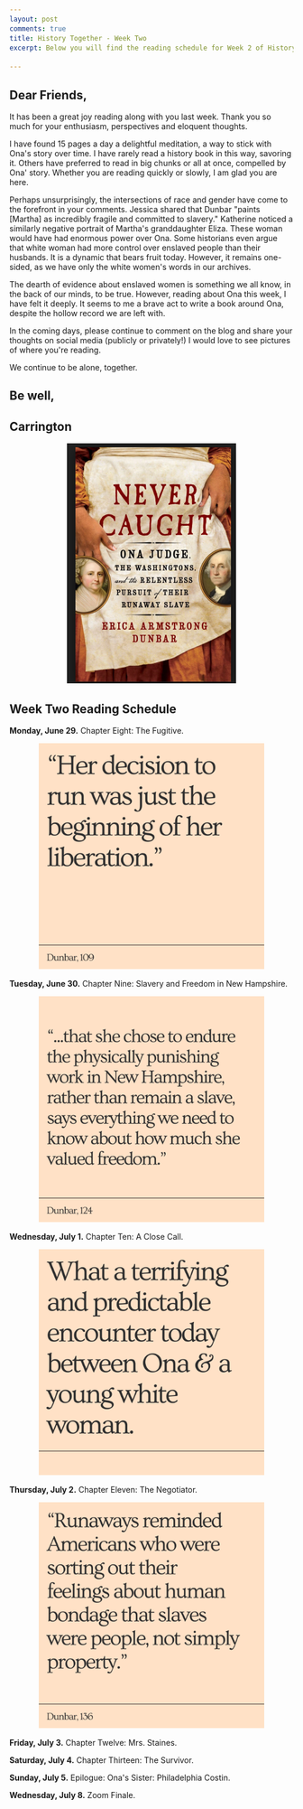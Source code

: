 ```yaml
---
layout: post
comments: true
title: History Together - Week Two
excerpt: Below you will find the reading schedule for Week 2 of History Together, an online read-along focusing on works that illuminate American history through the lens of race. We are reading Never Caught - The Washingtons' Relentless Pursuit of Their Runaway Slave, Ona Judge by Erica Armstrong Dunbar.

---
```


## Dear Friends,

It has been a great joy reading along with you last week. Thank you so much for your enthusiasm, perspectives and eloquent thoughts.

I have found 15 pages a day a delightful meditation, a way to stick with Ona's story over time. I have rarely read a history book in this way, savoring it. Others have preferred to read in big chunks or all at once, compelled by Ona' story. Whether you are reading quickly or slowly, I am glad you are here.

Perhaps unsurprisingly, the intersections of race and gender have come to the forefront in your comments. Jessica shared that Dunbar "paints [Martha] as incredibly fragile and committed to slavery." Katherine noticed a similarly negative portrait of Martha's granddaughter Eliza. These woman would have had enormous power over Ona. Some historians even argue that white woman had more control over enslaved people than their husbands. It is a dynamic that bears fruit today. However, it remains one-sided, as we have only the white women's words in our archives.

The dearth of evidence about enslaved women is something we all know, in the back of our minds, to be true. However, reading about Ona this week, I have felt it deeply. It seems to me a brave act to write a book around Ona, despite the hollow record we are left with.

In the coming days, please continue to comment on the blog and share your thoughts on social media (publicly or privately!) I would love to see pictures of where you're reading.

We continue to be alone, together.


## Be well,
## Carrington

<p align="center">
  <img width="300" height="425" src="https://raw.githubusercontent.com/lcobrion/lcobrion.github.io/master/images/screen-shot-2017-02-16-at-11-19-43-pm.png">
</p>

## Week Two Reading Schedule

**Monday, June 29.** Chapter Eight: The Fugitive.

<p align="center">
  <img width="400" height="400" src="https://raw.githubusercontent.com/lcobrion/lcobrion.github.io/master/images/Day8_1.png">
</p>

**Tuesday, June 30.** Chapter Nine: Slavery and Freedom in New Hampshire.

<p align="center">
  <img width="400" height="400" src="https://raw.githubusercontent.com/lcobrion/lcobrion.github.io/master/images/Day9_1.PNG">
</p>

**Wednesday, July 1.** Chapter Ten: A Close Call.

<p align="center">
  <img width="400" height="400" src="https://raw.githubusercontent.com/lcobrion/lcobrion.github.io/master/images/Day10_1.PNG">
</p>

**Thursday, July 2.** Chapter Eleven: The Negotiator.

<p align="center">
  <img width="400" height="400" src="https://raw.githubusercontent.com/lcobrion/lcobrion.github.io/master/images/Day11_1.PNG">
</p>

**Friday, July 3.** Chapter Twelve: Mrs. Staines.

**Saturday, July 4.** Chapter Thirteen: The Survivor.

**Sunday, July 5.** Epilogue: Ona's Sister: Philadelphia Costin.

**Wednesday, July 8.** Zoom Finale.
